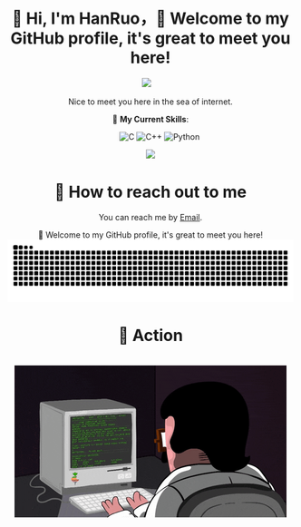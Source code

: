 

<div align="center">

# 🙋 Hi, I'm HanRuo，🎉 Welcome to my GitHub profile, it's great to meet you here!

<!-- 个人资料徽标 -->

  <a href="https://space.bilibili.com/7397484"><img src="https://space.bilibili.com/475764956?spm_id_from=333.1245.0.0"></a>&emsp;

Nice to meet you here in the sea of internet.

💪 **My Current Skills**:

&emsp;&emsp;
![C](https://img.shields.io/badge/c-%2300599C.svg?style=flat-square&logo=c&logoColor=white)
![C++](https://img.shields.io/badge/-C++-00599C?style=flat-square&logo=c)
![Python](https://img.shields.io/badge/-Python-pink?style=flat-square&logo=Python)

<div align="center"><img src="https://cdn.cbd.int/anzhiyu-assets@1.0.11/image/common/github-info/personal-homepage-banner.jpg" /></div>

# 💌 How to reach out to me

You can reach me by [Email](mailto:552455797@qq.com).

🎉 Welcome to my GitHub profile, it's great to meet you here!
![](https://raw.githubusercontent.com/HanRuoX/gihubSNK/376efbc256f0269ea59e199759a87d699a25544e/github-contribution-grid-snake.svg)
# 🚀 Action

<br>

<center><img src="coding.gif" width = "" height = ""></center>

</div>
